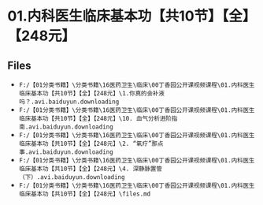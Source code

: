 # 01.内科医生临床基本功【共10节】【全】【248元】

## Files

- `F:/【01分类书籍】\分类书籍\16医药卫生\临床\00丁香园公开课视频课程\01.内科医生临床基本功【共10节】【全】【248元】\1.你真的会补液吗？.avi.baiduyun.downloading`
- `F:/【01分类书籍】\分类书籍\16医药卫生\临床\00丁香园公开课视频课程\01.内科医生临床基本功【共10节】【全】【248元】\10. 血气分析进阶指南.avi.baiduyun.downloading`
- `F:/【01分类书籍】\分类书籍\16医药卫生\临床\00丁香园公开课视频课程\01.内科医生临床基本功【共10节】【全】【248元】\2. “氧疗”那点事.avi.baiduyun.downloading`
- `F:/【01分类书籍】\分类书籍\16医药卫生\临床\00丁香园公开课视频课程\01.内科医生临床基本功【共10节】【全】【248元】\4. 深静脉置管（下）.avi.baiduyun.downloading`
- `F:/【01分类书籍】\分类书籍\16医药卫生\临床\00丁香园公开课视频课程\01.内科医生临床基本功【共10节】【全】【248元】\files.md`
